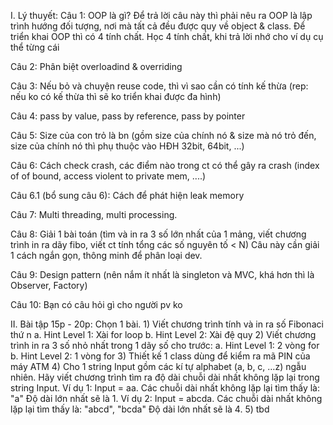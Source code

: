 I. Lý thuyết:
Câu 1: OOP là gì? Để trả lời câu này thì phải nêu ra OOP là lập trình hướng đối tượng, nơi mà tất cả đều được quy về object & class. Để triển khai OOP thì có 4 tính chất.
Học 4 tính chất, khi trả lời nhớ cho ví dụ cụ thể từng cái

Câu 2: Phân biệt overloadind & overriding

Câu 3: Nếu bỏ và chuyện reuse code, thì vì sao cần có tính kế thừa (rep: nếu ko có kế thừa thì sẽ ko triển khai được đa hình)

Câu 4: pass by value, pass by reference, pass by pointer

Câu 5: Size của con trỏ là bn (gồm size của chính nó & size mà nó trỏ đến, size của chính nó thì phụ thuộc vào HĐH 32bit, 64bit, ...)

Câu 6: Cách check crash, các điểm nào trong ct có thể gây ra crash (index of of bound, access violent to private mem, ....)

Câu 6.1 (bổ sung câu 6): Cách để phát hiện leak memory

Câu 7: Multi threading, multi processing.

Câu 8: Giải 1 bài toán (tìm và in ra 3 số lớn nhất của 1 mảng, viết chương trình in ra dãy fibo, viết ct tính tổng các số nguyên tố < N)
Câu này cần giải 1 cách ngắn gọn, thông minh để phân loại dev.

Câu 9: Design pattern (nên nắm ít nhất là singleton và MVC, khá hơn thì là Observer, Factory)

Câu 10: Bạn có câu hỏi gì cho người pv ko

II. Bài tập 15p - 20p:
Chọn 1 bài.
	1) Viết chương trình tính và in ra số Fibonaci thứ n
		a. Hint Level 1: Xài for loop
		b. Hint Level 2: Xài đệ quy
	2) Viết chương trình in ra 3 số nhỏ nhất trong 1 dãy số cho trước:
		a. Hint Level 1: 2 vòng for
		b. Hint Level 2: 1 vòng for
	3) Thiết kế 1 class dùng để kiểm ra mã PIN của máy ATM
	4) Cho 1 string Input gồm các kí tự alphabet (a, b, c, …z) ngẫu nhiên. Hãy viết chương trình tìm ra độ dài chuỗi dài nhất không lặp lại trong string Input.
	Ví dụ 1:
	Input = aa.
	Các chuỗi dài nhất không lặp lại tìm thấy là: "a"
	Độ dài lớn nhất sẽ là 1.
	Ví dụ 2:
	Input = abcda.
	Các chuỗi dài nhất không lặp lại tìm thấy là: "abcd", "bcda"
	Độ dài lớn nhất sẽ là 4.
	5) tbd
